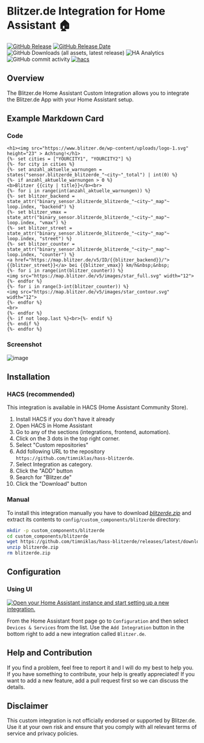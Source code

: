 # Blitzer.de Integration for Home Assistant 🏠

[![GitHub Release](https://img.shields.io/github/v/release/timniklas/hass-blitzerde?sort=semver&style=for-the-badge&color=green)](https://github.com/timniklas/hass-blitzerde/releases/)
[![GitHub Release Date](https://img.shields.io/github/release-date/timniklas/hass-blitzerde?style=for-the-badge&color=green)](https://github.com/timniklas/hass-blitzerde/releases/)
![GitHub Downloads (all assets, latest release)](https://img.shields.io/github/downloads/timniklas/hass-blitzerde/latest/total?style=for-the-badge&label=Downloads%20latest%20Release)
![HA Analytics](https://img.shields.io/badge/dynamic/json?url=https%3A%2F%2Fanalytics.home-assistant.io%2Fcustom_integrations.json&query=%24.blitzerde.total&style=for-the-badge&label=Active%20Installations&color=red)
![GitHub commit activity](https://img.shields.io/github/commit-activity/m/timniklas/hass-blitzerde?style=for-the-badge)
[![hacs](https://img.shields.io/badge/HACS-Integration-blue.svg?style=for-the-badge)](https://github.com/hacs/integration)

## Overview

The Blitzer.de Home Assistant Custom Integration allows you to integrate the Blitzer.de App with your Home Assistant setup.

## Example Markdown Card

### Code

```
<h1><img src="https://www.blitzer.de/wp-content/uploads/logo-1.svg"  height="23" > Achtung!</h1>
{%- set cities = ["YOURCITY1", "YOURCITY2"] %}
{%- for city in cities %}
{%- set anzahl_aktuelle_warnungen = states("sensor.blitzerde_blitzerde_"~city~"_total") | int(0) %}
{%- if anzahl_aktuelle_warnungen > 0 %}
<b>Blitzer {{city | title}}</b><br>
{%- for i in range(int(anzahl_aktuelle_warnungen)) %}
{%- set blitzer_backend = state_attr("binary_sensor.blitzerde_blitzerde_"~city~"_map"~ loop.index, "backend") %}
{%- set blitzer_vmax = state_attr("binary_sensor.blitzerde_blitzerde_"~city~"_map"~ loop.index, "vmax") %}
{%- set blitzer_street = state_attr("binary_sensor.blitzerde_blitzerde_"~city~"_map"~ loop.index, "street") %}
{%- set blitzer_counter = state_attr("binary_sensor.blitzerde_blitzerde_"~city~"_map"~ loop.index, "counter") %}
<a href="https://map.blitzer.de/v5/ID/{{blitzer_backend}}/">{{blitzer_street}}</a> bei {{blitzer_vmax}} km/h&nbsp;&nbsp;
{%- for i in range(int(blitzer_counter)) %}
<img src="https://map.blitzer.de/v5/images/star_full.svg" width="12">
{%- endfor %}
{%- for i in range(3-int(blitzer_counter)) %}
<img src="https://map.blitzer.de/v5/images/star_contour.svg" width="12">
{%- endfor %}
<br>
{%- endfor %}
{%- if not loop.last %}<br>{%- endif %}
{%- endif %}
{%- endfor %}
```

### Screenshot

![image](https://github.com/user-attachments/assets/5bb856ac-b7c2-41a6-83d1-b6edcb966f87)

## Installation

### HACS (recommended)

This integration is available in HACS (Home Assistant Community Store).

1. Install HACS if you don't have it already
2. Open HACS in Home Assistant
3. Go to any of the sections (integrations, frontend, automation).
4. Click on the 3 dots in the top right corner.
5. Select "Custom repositories"
6. Add following URL to the repository `https://github.com/timniklas/hass-blitzerde`.
7. Select Integration as category.
8. Click the "ADD" button
9. Search for "Blitzer.de"
10. Click the "Download" button

### Manual

To install this integration manually you have to download [_blitzerde.zip_](https://github.com/timniklas/hass-blitzerde/releases/latest/) and extract its contents to `config/custom_components/blitzerde` directory:

```bash
mkdir -p custom_components/blitzerde
cd custom_components/blitzerde
wget https://github.com/timniklas/hass-blitzerde/releases/latest/download/blitzerde.zip
unzip blitzerde.zip
rm blitzerde.zip
```

## Configuration

### Using UI

[![Open your Home Assistant instance and start setting up a new integration.](https://my.home-assistant.io/badges/config_flow_start.svg)](https://my.home-assistant.io/redirect/config_flow_start/?domain=blitzerde)

From the Home Assistant front page go to `Configuration` and then select `Devices & Services` from the list.
Use the `Add Integration` button in the bottom right to add a new integration called `Blitzer.de`.

## Help and Contribution

If you find a problem, feel free to report it and I will do my best to help you.
If you have something to contribute, your help is greatly appreciated!
If you want to add a new feature, add a pull request first so we can discuss the details.

## Disclaimer

This custom integration is not officially endorsed or supported by Blitzer.de.
Use it at your own risk and ensure that you comply with all relevant terms of service and privacy policies.
